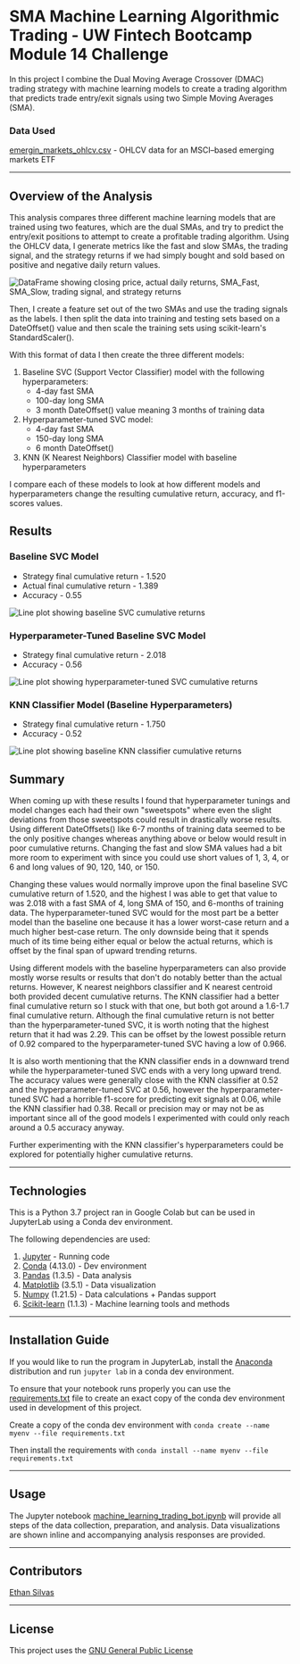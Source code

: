 # SMA Machine Learning Algorithmic Trading - UW Fintech Bootcamp Module 14 Challenge

In this project I combine the Dual Moving Average Crossover (DMAC) trading strategy with machine learning models to create a trading algorithm that predicts trade entry/exit signals using two Simple Moving Averages (SMA). 

### Data Used
[emergin_markets_ohlcv.csv](./Resources/emerging_markets_ohlcv.csv) - OHLCV data for an MSCI–based emerging markets ETF

---

## Overview of the Analysis

This analysis compares three different machine learning models that are trained using two features, which are the dual SMAs, and try to predict the entry/exit positions to attempt to create a profitable trading algorithm. Using the OHLCV data, I generate metrics like the fast and slow SMAs, the trading signal, and the strategy returns if we had simply bought and sold based on positive and negative daily return values. 

![DataFrame showing closing price, actual daily returns, SMA_Fast, SMA_Slow, trading signal, and strategy returns](./Resources/Images/original_data.png)

Then, I create a feature set out of the two SMAs and use the trading signals as the labels. I then split the data into training and testing sets based on a DateOffset() value and then scale the training sets using scikit-learn's StandardScaler(). 

With this format of data I then create the three different models: 
1. Baseline SVC (Support Vector Classifier) model with the following hyperparameters: 
    * 4-day fast SMA 
    * 100-day long SMA 
    * 3 month DateOffset() value meaning 3 months of training data
2. Hyperparameter-tuned SVC model: 
    * 4-day fast SMA 
    * 150-day long SMA 
    * 6 month DateOffset()
3. KNN (K Nearest Neighbors) Classifier model with baseline hyperparameters

I compare each of these models to look at how different models and hyperparameters change the resulting cumulative return, accuracy, and f1-scores values. 

## Results

### Baseline SVC Model 

* Strategy final cumulative return - 1.520
* Actual final cumulative return - 1.389
* Accuracy - 0.55

![Line plot showing baseline SVC cumulative returns](./Plots/baseline_returns_plot.png)

### Hyperparameter-Tuned Baseline SVC Model

* Strategy final cumulative return - 2.018
* Accuracy - 0.56

![Line plot showing hyperparameter-tuned SVC cumulative returns](./Plots/tuned_baseline_returns_plot.png)

### KNN Classifier Model (Baseline Hyperparameters)

* Strategy final cumulative return - 1.750
* Accuracy - 0.52

![Line plot showing baseline KNN classifier cumulative returns](./Plots/knc_returns_plot.png)

## Summary

When coming up with these results I found that hyperparameter tunings and model changes each had their own "sweetspots" where even the slight deviations from those sweetspots could result in drastically worse results. Using different DateOffsets() like 6-7 months of training data seemed to be the only positive changes whereas anything above or below would result in poor cumulative returns. Changing the fast and slow SMA values had a bit more room to experiment with since you could use short values of 1, 3, 4, or 6 and long values of 90, 120, 140, or 150. 

Changing these values would normally improve upon the final baseline SVC cumulative return of 1.520, and the highest I was able to get that value to was 2.018 with a fast SMA of 4, long SMA of 150, and 6-months of training data. The hyperparameter-tuned SVC would for the most part be a better model than the baseline one because it has a lower worst-case return and a much higher best-case return. The only downside being that it spends much of its time being either equal or below the actual returns, which is offset by the final span of upward trending returns. 

Using different models with the baseline hyperparameters can also provide mostly worse results or results that don't do notably better than the actual returns. However, K nearest neighbors classifier and K nearest centroid both provided decent cumulative returns. The KNN classifier had a better final cumulative return so I stuck with that one, but both got around a 1.6-1.7 final cumulative return. Although the final cumulative return is not better than the hyperparameter-tuned SVC, it is worth noting that the highest return that it had was 2.29. This can be offset by the lowest possible return of 0.92 compared to the hyperparameter-tuned SVC having a low of 0.966. 

It is also worth mentioning that the KNN classifier ends in a downward trend while the hyperparameter-tuned SVC ends with a very long upward trend. The accuracy values were generally close with the KNN classifier at 0.52 and the hyperparameter-tuned SVC at 0.56, however the hyperparameter-tuned SVC had a horrible f1-score for predicting exit signals at 0.06, while the KNN classifier had 0.38. Recall or precision may or may not be as important since all of the good models I experimented with could only reach around a 0.5 accuracy anyway. 

Further experimenting with the KNN classifier's hyperparameters could be explored for potentially higher cumulative returns. 

---

## Technologies

This is a Python 3.7 project ran in Google Colab but can be used in JupyterLab using a Conda dev environment. 

The following dependencies are used: 
1. [Jupyter](https://jupyter.org/) - Running code 
2. [Conda](https://github.com/conda/conda) (4.13.0) - Dev environment
3. [Pandas](https://github.com/pandas-dev/pandas) (1.3.5) - Data analysis
4. [Matplotlib](https://github.com/matplotlib/matplotlib) (3.5.1) - Data visualization
5. [Numpy](https://numpy.org/) (1.21.5) - Data calculations + Pandas support
6. [Scikit-learn](https://scikit-learn.org/stable/index.html) (1.1.3) - Machine learning tools and methods

---

## Installation Guide

If you would like to run the program in JupyterLab, install the [Anaconda](https://www.anaconda.com/products/distribution) distribution and run `jupyter lab` in a conda dev environment.

To ensure that your notebook runs properly you can use the [requirements.txt](/Resources/requirements.txt) file to create an exact copy of the conda dev environment used in development of this project. 

Create a copy of the conda dev environment with `conda create --name myenv --file requirements.txt`

Then install the requirements with `conda install --name myenv --file requirements.txt`

---

## Usage

The Jupyter notebook [machine_learning_trading_bot.ipynb](./machine_learning_trading_bot.ipynb) will provide all steps of the data collection, preparation, and analysis. Data visualizations are shown inline and accompanying analysis responses are provided.

---

## Contributors

[Ethan Silvas](https://github.com/ethansilvas)

---

## License

This project uses the [GNU General Public License](https://choosealicense.com/licenses/gpl-3.0/)